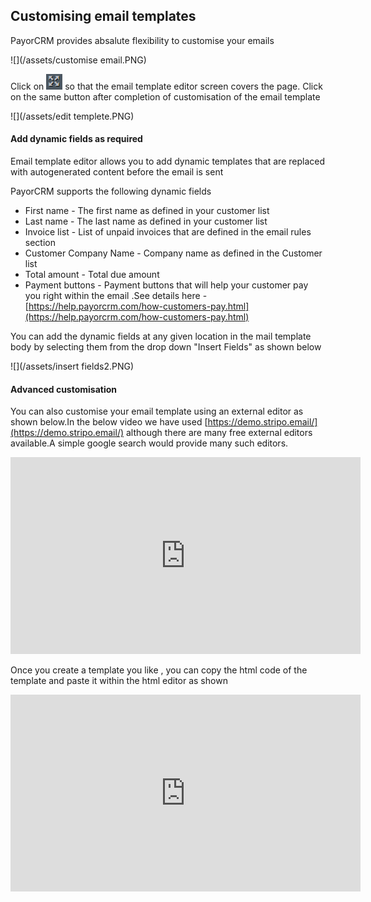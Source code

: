 ## Customising email templates

PayorCRM provides absalute flexibility to customise your emails

![](/assets/customise email.PNG)

Click on ![](/assets/expand.PNG) so that the email template editor screen covers the page. Click on the same button after completion of customisation of the email template

![](/assets/edit templete.PNG)

#### Add dynamic fields as required

Email template editor allows you to add dynamic templates that are replaced with autogenerated content before the email is sent

PayorCRM supports the following dynamic fields

* First name - The first name as defined in your customer list
* Last name - The last name as defined in your customer list
* Invoice list - List of unpaid invoices that are defined in the email rules section
* Customer Company Name - Company name as defined in the Customer list
* Total amount  - Total due amount 
* Payment buttons - Payment buttons that will help your customer pay you right within the email .See details here - [https://help.payorcrm.com/how-customers-pay.html](https://help.payorcrm.com/how-customers-pay.html)

You can add the dynamic fields at any given location in the mail template body by selecting them from the drop down "Insert Fields" as shown below

![](/assets/insert fields2.PNG)

#### Advanced customisation

You can also customise your email template using an external editor as shown below.In the below video we have used [https://demo.stripo.email/](https://demo.stripo.email/) although there are many free external editors available.A simple google search would provide many such editors.

<iframe width="560" height="315" src="https://www.youtube.com/embed/P8VQQHZLi0M" frameborder="0" allow="autoplay; encrypted-media" allowfullscreen></iframe>

Once you create a template you like , you can copy the html code of the template and paste it within the html editor as shown

<iframe width="560" height="315" src="https://www.youtube.com/embed/R8ctiv2OqnM" frameborder="0" allow="autoplay; encrypted-media" allowfullscreen></iframe>



